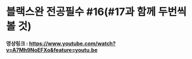 # 블랙스완 전공필수 #16(#17과 함께 두번씩 볼 것)

**영상링크 : https://www.youtube.com/watch?v=A7Mh9NoEFXo&feature=youtu.be**
